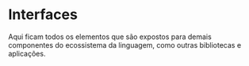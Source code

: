 # Interfaces

Aqui ficam todos os elementos que são expostos para demais componentes do ecossistema da linguagem, como outras bibliotecas e aplicações.